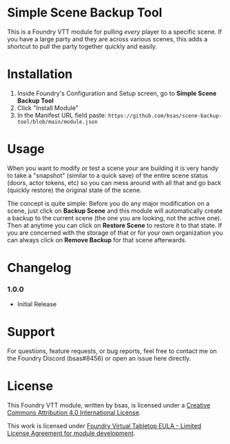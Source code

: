 # Simple Scene Backup Tool
This is a Foundry VTT module for pulling *every* player to a specific scene. If you have a large party and they are across various scenes, this adds a shortcut to pull the party together quickly  and easily.


# Installation
1. Inside Foundry's Configuration and Setup screen, go to **Simple Scene Backup Tool**
2. Click "Install Module"
3. In the Manifest URL field paste: `https://github.com/bsas/scene-backup-tool/blob/main/module.json`


# Usage

When you want to modify or test a scene your are building it is very handy to take a "snapshot" (similar to a quick save) of the entire scene status (doors, actor tokens, etc) so you can mess around with all that and go back (quickly restore) the original state of the scene.

The concept is quite simple: Before you do any major modification on a scene, just click on **Backup Scene** and this module will automatically create a backup to the current scene (the one you are looking, not the active one). Then at anytime you can click on **Restore Scene** to restore it to that state. If you are concerned with the storage of that or for your own organization you can always click on **Remove Backup** for that scene afterwards.

# Changelog
### 1.0.0
- Initial Release

# Support
For questions, feature requests, or bug reports, feel free to contact me on the Foundry Discord (bsas#8456) or open an issue here directly.

# License
This Foundry VTT module, written by bsas, is licensed under a [Creative Commons Attribution 4.0 International License](https://creativecommons.org/licenses/by/4.0/).

This work is licensed under [Foundry Virtual Tabletop EULA - Limited License Agreement for module development](https://foundryvtt.com/article/license/).